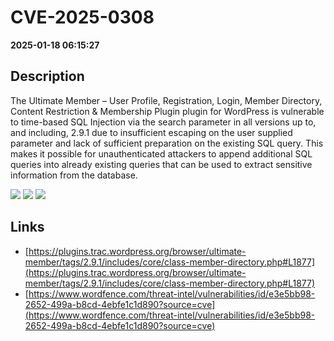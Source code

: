 # CVE-2025-0308

**2025-01-18 06:15:27**

## Description
The Ultimate Member – User Profile, Registration, Login, Member Directory, Content Restriction & Membership Plugin plugin for WordPress is vulnerable to time-based SQL Injection via the search parameter in all versions up to, and including, 2.9.1 due to insufficient escaping on the user supplied parameter and lack of sufficient preparation on the existing SQL query.  This makes it possible for unauthenticated attackers to append additional SQL queries into already existing queries that can be used to extract sensitive information from the database.

![](https://img.shields.io/static/v1?label=Score&message=7.5&color=red)
![](https://img.shields.io/static/v1?label=Severity&message=HIGH&color=red)
![](https://img.shields.io/static/v1?label=CWE&message=SQL&color=green)

## Links
- [https://plugins.trac.wordpress.org/browser/ultimate-member/tags/2.9.1/includes/core/class-member-directory.php#L1877](https://plugins.trac.wordpress.org/browser/ultimate-member/tags/2.9.1/includes/core/class-member-directory.php#L1877)
- [https://www.wordfence.com/threat-intel/vulnerabilities/id/e3e5bb98-2652-499a-b8cd-4ebfe1c1d890?source=cve](https://www.wordfence.com/threat-intel/vulnerabilities/id/e3e5bb98-2652-499a-b8cd-4ebfe1c1d890?source=cve)
